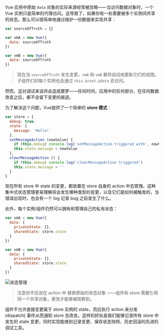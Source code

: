 Vue 应用中原始 `data` 对象的实际来源经常被忽略——当访问数据对象时，一个 Vue 实例只是简单的代理访问。这导致了，如果你有一处需要被多个实例间共享的状态，那么可以很简单地通过维护一份数据来实现共享：

```js
var sourceOfTruth = {}

var vmA = new Vue({
  data: sourceOfTruth
})

var vmB = new Vue({
  data: sourceOfTruth
})
```

> 现在当 `sourceOfTruth` 发生变更，`vmA` 和 `vmB` 都将自动地更新它们的视图。子组件们的每个实例也会通过 `this.$root.$data` 去访问。

然而，这对调试来说将会造成噩梦——任何时间，应用中的任何部分，在任何数据改变之后，都不会留下变更的痕迹。

为了解决这个问题，Vue提供了一个简单的 **store 模式**：

```js
var store = {
  debug: true,
  state: {
    message: 'Hello!'
  },
  setMessageAction (newValue) {
    if (this.debug) console.log('setMessageAction triggered with', newValue)
    this.state.message = newValue
  },
  clearMessageAction () {
    if (this.debug) console.log('clearMessageAction triggered')
    this.state.message = ''
  }
}
```

现在所有 store 中 state 的变更，都放置在 store 自身的 action 中去管理。这种集中式状态管理更易理解将会发生哪种类型的变更，以及它们是如何被触发的，当错误出现时，也会有一个 log 记录 bug 之前发生了什么。

此外，每个实例/组件仍然可以拥有和管理自己的私有状态：

```js
var vmA = new Vue({
  data: {
    privateState: {},
    sharedState: store.state
  }
})

var vmB = new Vue({
  data: {
    privateState: {},
    sharedState: store.state
  }
})
```

![状态管理](https://cn.vuejs.org/images/state.png)

> 注意你不应该在 action 中 替换原始的状态对象 ——组件和 store 需要引用同一个共享对象，更改才能够被观察到。

组件不允许直接变更属于 store 实例的 state，而应执行 action 来分发 (dispatch) 事件从而通知 store 去改变。这样的好处是我们能够记录所有 store 中发生的 state 变更，同时实现能做到记录变更、保存状态快照、历史回滚的先进的调试工具。